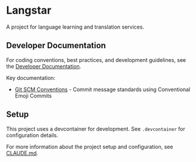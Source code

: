 # Langstar

A project for language learning and translation services.

## Developer Documentation

For coding conventions, best practices, and development guidelines, see the [Developer Documentation](./docs/dev/).

Key documentation:
- [Git SCM Conventions](./docs/dev/git-scm-conventions.md) - Commit message standards using Conventional Emoji Commits

## Setup

This project uses a devcontainer for development. See `.devcontainer` for configuration details.

For more information about the project setup and configuration, see [CLAUDE.md](./CLAUDE.md).
